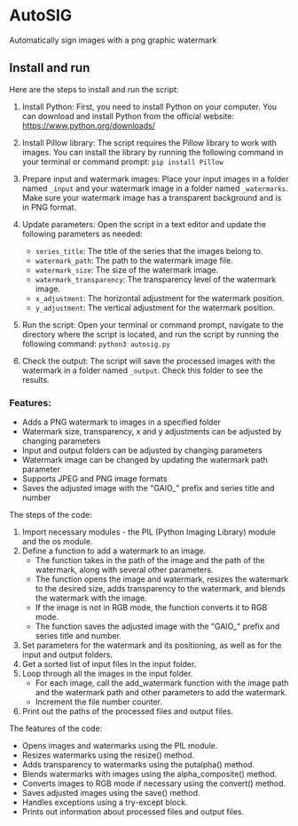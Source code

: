 # AutoSIG
Automatically sign images with a png graphic watermark


## Install and run

Here are the steps to install and run the script:

1. Install Python: First, you need to install Python on your computer. You can download and install Python from the official website: https://www.python.org/downloads/

2. Install Pillow library: The script requires the Pillow library to work with images. You can install the library by running the following command in your terminal or command prompt: `pip install Pillow`

3. Prepare input and watermark images: Place your input images in a folder named `_input` and your watermark image in a folder named `_watermarks`. Make sure your watermark image has a transparent background and is in PNG format.

4. Update parameters: Open the script in a text editor and update the following parameters as needed:

   - `series_title`: The title of the series that the images belong to.
   - `watermark_path`: The path to the watermark image file.
   - `watermark_size`: The size of the watermark image.
   - `watermark_transparency`: The transparency level of the watermark image.
   - `x_adjustment`: The horizontal adjustment for the watermark position.
   - `y_adjustment`: The vertical adjustment for the watermark position.

5. Run the script: Open your terminal or command prompt, navigate to the directory where the script is located, and run the script by running the following command: `python3 autosig.py`

6. Check the output: The script will save the processed images with the watermark in a folder named `_output`. Check this folder to see the results.


### Features:

- Adds a PNG watermark to images in a specified folder
- Watermark size, transparency, x and y adjustments can be adjusted by changing parameters
- Input and output folders can be adjusted by changing parameters
- Watermark image can be changed by updating the watermark path parameter
- Supports JPEG and PNG image formats
- Saves the adjusted image with the "GAIO_" prefix and series title and number



The steps of the code:

1. Import necessary modules - the PIL (Python Imaging Library) module and the os module.
2. Define a function to add a watermark to an image.
   - The function takes in the path of the image and the path of the watermark, along with several other parameters.
   - The function opens the image and watermark, resizes the watermark to the desired size, adds transparency to the watermark, and blends the watermark with the image.
   - If the image is not in RGB mode, the function converts it to RGB mode.
   - The function saves the adjusted image with the "GAIO_" prefix and series title and number.
3. Set parameters for the watermark and its positioning, as well as for the input and output folders.
4. Get a sorted list of input files in the input folder.
5. Loop through all the images in the input folder.
   - For each image, call the add_watermark function with the image path and the watermark path and other parameters to add the watermark.
   - Increment the file number counter.
6. Print out the paths of the processed files and output files.

The features of the code:

- Opens images and watermarks using the PIL module.
- Resizes watermarks using the resize() method.
- Adds transparency to watermarks using the putalpha() method.
- Blends watermarks with images using the alpha_composite() method.
- Converts images to RGB mode if necessary using the convert() method.
- Saves adjusted images using the save() method.
- Handles exceptions using a try-except block.
- Prints out information about processed files and output files.


